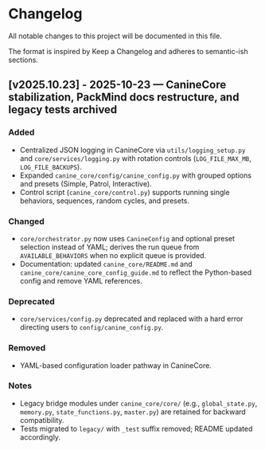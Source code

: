 # Changelog

All notable changes to this project will be documented in this file.

The format is inspired by Keep a Changelog and adheres to semantic-ish sections.

## [v2025.10.23] - 2025-10-23 — CanineCore stabilization, PackMind docs restructure, and legacy tests archived

### Added
- Centralized JSON logging in CanineCore via `utils/logging_setup.py` and `core/services/logging.py` with rotation controls (`LOG_FILE_MAX_MB`, `LOG_FILE_BACKUPS`).
- Expanded `canine_core/config/canine_config.py` with grouped options and presets (Simple, Patrol, Interactive).
- Control script (`canine_core/control.py`) supports running single behaviors, sequences, random cycles, and presets.

### Changed
- `core/orchestrator.py` now uses `CanineConfig` and optional preset selection instead of YAML; derives the run queue from `AVAILABLE_BEHAVIORS` when no explicit queue is provided.
- Documentation: updated `canine_core/README.md` and `canine_core/canine_core_config_guide.md` to reflect the Python-based config and remove YAML references.

### Deprecated
- `core/services/config.py` deprecated and replaced with a hard error directing users to `config/canine_config.py`.

### Removed
- YAML-based configuration loader pathway in CanineCore.

### Notes
- Legacy bridge modules under `canine_core/core/` (e.g., `global_state.py`, `memory.py`, `state_functions.py`, `master.py`) are retained for backward compatibility.
- Tests migrated to `legacy/` with `_test` suffix removed; README updated accordingly.

